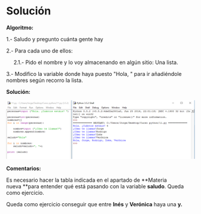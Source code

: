
# Solución

**Algoritmo:**

1.- Saludo y pregunto cuánta gente hay

2.- Para cada uno de ellos:

     2.1.- Pido el nombre y lo voy almacenando en algún sitio: Una lista.

3.- Modifico la variable donde haya puesto "Hola, " para ir añadiéndole nombres según recorro la lista. 

**Solución:**

![](img/11.png)




**Comentarios:**

Es necesario hacer la tabla indicada en el apartado de **Materia nueva **para entender qué está pasando con la variable **saludo**. Queda como ejercicio.

Queda como ejercicio conseguir que entre **Inés** y **Verónica** haya una **y.**

